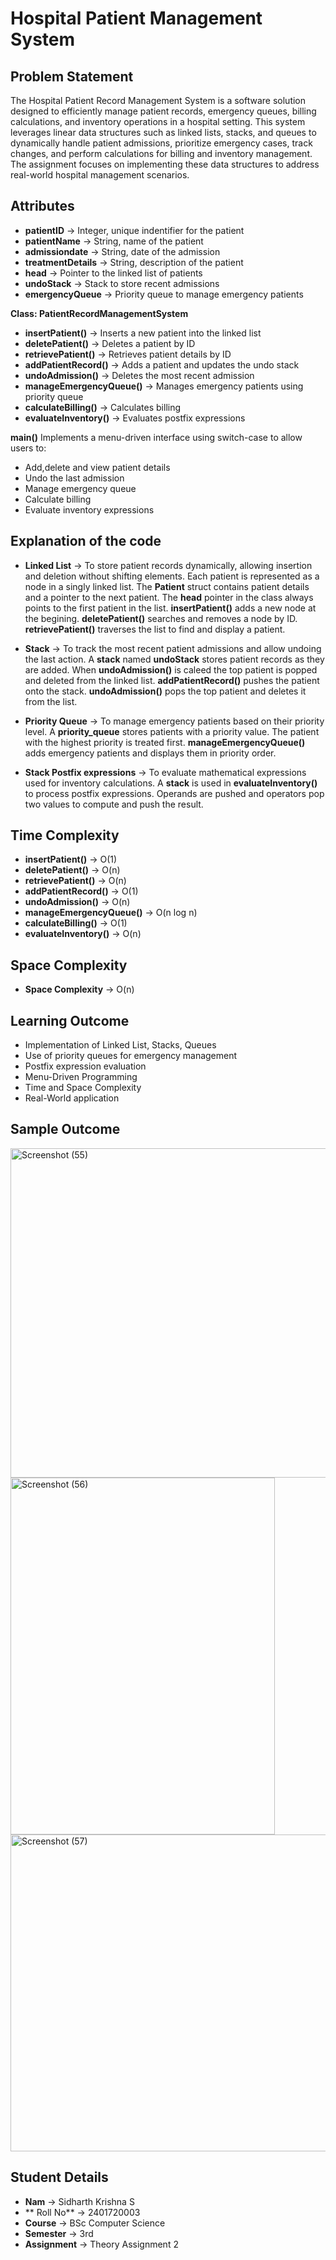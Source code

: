 # **Hospital Patient Management System**

## **Problem Statement**
The Hospital Patient Record Management System is a software solution designed to efficiently manage patient records, emergency queues, billing calculations, and inventory operations in a hospital setting. This system leverages linear data structures such as linked lists, stacks, and queues to dynamically handle patient admissions, prioritize emergency cases, track changes, and perform calculations for billing and inventory management. The assignment focuses on implementing these data structures to address real-world hospital management scenarios.

## **Attributes**
- **patientID** -> Integer, unique indentifier for the patient
- **patientName** -> String, name of the patient
- **admissiondate** -> String, date of the admission
- **treatmentDetails** -> String, description of the patient
- **head** -> Pointer to the linked list of patients
- **undoStack** -> Stack to store recent admissions
- **emergencyQueue** -> Priority queue to manage emergency patients


**Class: PatientRecordManagementSystem**
- **insertPatient()** -> Inserts a new patient into the linked list
- **deletePatient()** -> Deletes a patient by ID
- **retrievePatient()** -> Retrieves patient details by ID
- **addPatientRecord()** -> Adds a patient and updates the undo stack
- **undoAdmission()** -> Deletes the most recent admission
- **manageEmergencyQueue()** -> Manages emergency patients using priority queue
- **calculateBilling()** -> Calculates billing
- **evaluateInventory()** -> Evaluates postfix expressions


**main()**
Implements a menu-driven interface using switch-case to allow users to: 
- Add,delete and view patient details
- Undo the last admission
- Manage emergency queue
- Calculate billing
- Evaluate inventory expressions


## **Explanation of the code**
- **Linked List** -> To store patient records dynamically, allowing insertion and deletion without shifting elements. Each patient is represented as a node in a singly linked list. The **Patient** struct contains patient details and a pointer to the next patient. The **head** pointer in the class always points to the first patient in the list. **insertPatient()** adds a new node at the begining. **deletePatient()** searches and removes a node by ID. **retrievePatient()** traverses the list to find and display a patient.

- **Stack** -> To track the most recent patient admissions and allow undoing the last action. A **stack<Patient>** named **undoStack** stores patient records as they are added. When **undoAdmission()** is caleed the top patient is popped and deleted from the linked list. **addPatientRecord()** pushes the patient onto the stack. **undoAdmission()** pops the top patient and deletes it from the list.

- **Priority Queue** -> To manage emergency patients based on their priority level. A **priority_queue<EmergencyPatient>** stores patients with a priority value. The patient with the highest priority is treated first. **manageEmergencyQueue()** adds emergency patients and displays them in priority order.

- **Stack Postfix expressions** -> To evaluate mathematical expressions used for inventory calculations. A **stack<int>** is used in **evaluateInventory()** to process postfix expressions. Operands are pushed and operators pop two values to compute and push the result.


## **Time Complexity**
- **insertPatient()** -> O(1)
- **deletePatient()** -> O(n)
- **retrievePatient()** -> O(n)
- **addPatientRecord()** -> O(1)
- **undoAdmission()** -> O(n)
- **manageEmergencyQueue()** -> O(n log n)
- **calculateBilling()** -> O(1)
- **evaluateInventory()** -> O(n)


## **Space Complexity**
- **Space Complexity** -> O(n)
 

## **Learning Outcome** 
- Implementation of Linked List, Stacks, Queues
- Use of priority queues for emergency management
- Postfix expression evaluation
- Menu-Driven Programming
- Time and Space Complexity
- Real-World application


## **Sample Outcome**
<img width="513" height="527" alt="Screenshot (55)" src="https://github.com/user-attachments/assets/9ab5a528-f0b3-4960-b7c4-074b6cbde6c2" />
<img width="423" height="571" alt="Screenshot (56)" src="https://github.com/user-attachments/assets/0580b559-0473-4e08-b93b-d7e91a8a8fcd" />
<img width="589" height="507" alt="Screenshot (57)" src="https://github.com/user-attachments/assets/cb6f7722-ad77-4768-b949-a8b681a378d2" />


## **Student Details** 
- **Nam**        ->      Sidharth Krishna S
- ** Roll No**   ->      2401720003
- **Course**     ->      BSc Computer Science
- **Semester**   ->      3rd
- **Assignment** ->     Theory Assignment 2





















